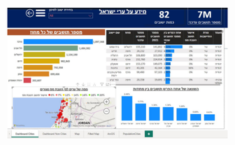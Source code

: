 [![DimFact](https://github.com/Developer122436/Settlements/blob/main/Photo.JPG)](https://youtu.be/DOJCN270vGo)


